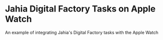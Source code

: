 # Jahia Digital Factory Tasks on Apple Watch
An example of integrating Jahia's Digital Factory tasks with the Apple Watch
